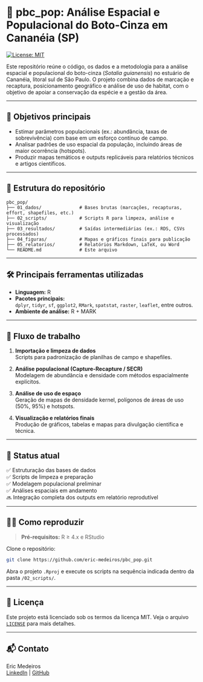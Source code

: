 
# 📍 pbc_pop: Análise Espacial e Populacional do Boto-Cinza em Cananéia (SP)

[![License: MIT](https://img.shields.io/badge/License-MIT-yellow.svg)](LICENSE)

Este repositório reúne o código, os dados e a metodologia para a análise espacial e populacional do boto-cinza (*Sotalia guianensis*) no estuário de Cananéia, litoral sul de São Paulo. O projeto combina dados de marcação e recaptura, posicionamento geográfico e análise de uso de habitat, com o objetivo de apoiar a conservação da espécie e a gestão da área.

---

## 🎯 Objetivos principais

- Estimar parâmetros populacionais (ex.: abundância, taxas de sobrevivência) com base em um esforço contínuo de campo.
- Analisar padrões de uso espacial da população, incluindo áreas de maior ocorrência (hotspots).
- Produzir mapas temáticos e outputs replicáveis para relatórios técnicos e artigos científicos.

---

## 📂 Estrutura do repositório

```
pbc_pop/
├── 01_dados/              # Bases brutas (marcações, recapturas, effort, shapefiles, etc.)
├── 02_scripts/            # Scripts R para limpeza, análise e visualização
├── 03_resultados/         # Saídas intermediárias (ex.: RDS, CSVs processados)
├── 04_figuras/            # Mapas e gráficos finais para publicação
├── 05_relatorios/         # Relatórios Markdown, LaTeX, ou Word
└── README.md              # Este arquivo
```

---

## 🛠️ Principais ferramentas utilizadas

- **Linguagem:** R
- **Pacotes principais:**  
  `dplyr`, `tidyr`, `sf`, `ggplot2`, `RMark`, `spatstat`, `raster`, `leaflet`, entre outros.
- **Ambiente de análise:** R + MARK

---

## 🧭 Fluxo de trabalho

1. **Importação e limpeza de dados**  
   Scripts para padronização de planilhas de campo e shapefiles.

2. **Análise populacional (Capture-Recapture / SECR)**  
   Modelagem de abundância e densidade com métodos espacialmente explícitos.

3. **Análise de uso de espaço**  
   Geração de mapas de densidade kernel, polígonos de áreas de uso (50%, 95%) e hotspots.

4. **Visualização e relatórios finais**  
   Produção de gráficos, tabelas e mapas para divulgação científica e técnica.

---

## 📌 Status atual

✅ Estruturação das bases de dados  
✅ Scripts de limpeza e preparação  
✅ Modelagem populacional preliminar  
✅ Análises espaciais em andamento  
🔜 Integração completa dos outputs em relatório reprodutível

---

## 🧑‍💻 Como reproduzir

> **Pré-requisitos:** R ≥ 4.x e RStudio

Clone o repositório:

```bash
git clone https://github.com/eric-medeiros/pbc_pop.git
```

Abra o projeto `.Rproj` e execute os scripts na sequência indicada dentro da pasta `/02_scripts/`.

---

## 📄 Licença

Este projeto está licenciado sob os termos da licença MIT. Veja o arquivo [`LICENSE`](LICENSE) para mais detalhes.

---

## 📬 Contato

Eric Medeiros  
[LinkedIn](https://www.linkedin.com/in/eric-medeiros-289a80246/) | [GitHub](https://github.com/eric-medeiros)
